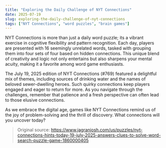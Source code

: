 ```yaml
---
title: "Exploring the Daily Challenge of NYT Connections"
date: 2025-07-19
slug: exploring-the-daily-challenge-of-nyt-connections
tags: ["NYT Connections", "word puzzles", "brain games"]
---
```


NYT Connections is more than just a daily word puzzle; its a vibrant exercise in cognitive flexibility and pattern recognition. Each day, players are presented with 16 seemingly unrelated words, tasked with grouping them into four sets of four based on hidden connections. This unique blend of creativity and logic not only entertains but also sharpens your mental acuity, making it a favorite among word game enthusiasts.

The July 19, 2025 edition of NYT Connections (#769) featured a delightful mix of themes, including sources of drinking water and the names of beloved sewer-dwelling heroes. Such quirky connections keep players engaged and eager to return for more. As you navigate through the challenges, remember that patience and a fresh perspective can often lead to those elusive connections.

As we embrace the digital age, games like NYT Connections remind us of the joy of problem-solving and the thrill of discovery. What connections will you uncover today?
> Original source: https://www.jagranjosh.com/us/puzzles/nyt-connections-hints-today-19-july-2025-answers-clues-to-solve-word-search-puzzle-game-1860000405